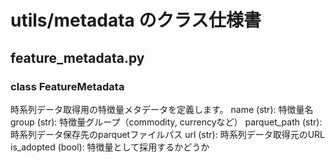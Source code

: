 # utils/metadata のクラス仕様書

## feature_metadata.py

### class FeatureMetadata
時系列データ取得用の特徴量メタデータを定義します。
name (str): 特徴量名
group (str): 特徴量グループ（commodity, currencyなど）
parquet_path (str): 時系列データ保存先のparquetファイルパス
url (str): 時系列データ取得元のURL
is_adopted (bool): 特徴量として採用するかどうか

